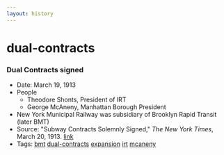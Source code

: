 ```yaml
---
layout: history
---
```

# dual-contracts
### Dual Contracts signed
- Date: March 19, 1913
- People
  - Theodore Shonts, President of IRT
  - George McAneny, Manhattan Borough President
- New York Municipal Railway was subsidiary of Brooklyn Rapid Transit (later BMT)
- Source: "Subway Contracts Solemnly Signed," *The New York Times*, March 20, 1913. [link](https://nyti.ms/2EFEd9A)
- Tags: [bmt](../../tags/bmt/) [dual-contracts](../../tags/dual-contracts/) [expansion](../../tags/expansion/) [irt](../../tags/irt/) [mcaneny](../../tags/mcaneny/)
